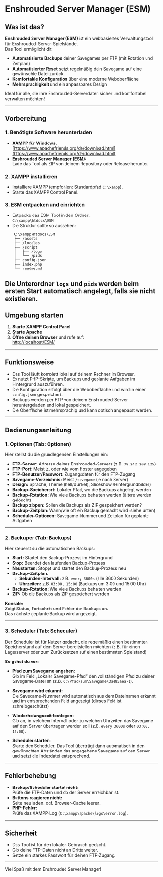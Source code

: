 # Enshrouded Server Manager (ESM)

## Was ist das?

**Enshrouded Server Manager (ESM)** ist ein webbasiertes Verwaltungstool für Enshrouded-Server-Spielstände.  
Das Tool ermöglicht dir:
- **Automatisierte Backups** deiner Savegames per FTP (mit Rotation und Zeitplan)
- **Automatisierter Reset** setzt regelmäßig dein Savegame auf eine gewünschte Datei zurück.
- **Komfortable Konfiguration** über eine moderne Weboberfläche
- **Mehrsprachigkeit** und ein anpassbares Design

Ideal für alle, die ihre Enshrouded-Serverdaten sicher und komfortabel verwalten möchten!

---

## Vorbereitung

### 1. **Benötigte Software herunterladen**

- **XAMPP für Windows:**  
  [https://www.apachefriends.org/de/download.html](https://www.apachefriends.org/de/download.html)
- **Enshrouded Server Manager (ESM):**  
  Lade das Tool als ZIP von deinem Repository oder Release herunter.

### 2. **XAMPP installieren**

- Installiere XAMPP (empfohlen: Standardpfad `C:\xampp`).
- Starte das XAMPP Control Panel.

### 3. **ESM entpacken und einrichten**

- Entpacke das ESM-Tool in den Ordner:  
  `C:\xampp\htdocs\ESM`
- Die Struktur sollte so aussehen:
```
    C:\xampp\htdocs\ESM
    ├── /assets
    ├── /locales
    ├── /script
    │   ├── /logs
    │   └── /pids
    ├── config.json
    ├── index.php
    └── readme.md
```
Die Unterordner `logs` und `pids` werden beim ersten Start automatisch
angelegt, falls sie nicht existieren.
---

## Umgebung starten

1. **Starte XAMPP Control Panel**
2. **Starte Apache**
3. **Öffne deinen Browser** und rufe auf:  
 [http://localhost/ESM/](http://localhost/ESM/)

---

## Funktionsweise

- Das Tool läuft komplett lokal auf deinem Rechner im Browser.
- Es nutzt PHP-Skripte, um Backups und geplante Aufgaben im Hintergrund auszuführen.
- Die Konfiguration erfolgt über die Weboberfläche und wird in einer `config.json` gespeichert.
- Backups werden per FTP von deinem Enshrouded-Server heruntergeladen und lokal gespeichert.
- Die Oberfläche ist mehrsprachig und kann optisch angepasst werden.

---

## Bedienungsanleitung

### **1. Optionen (Tab: Optionen)**

Hier stellst du die grundlegenden Einstellungen ein:

- **FTP-Server:** Adresse deines Enshrouded-Servers (z.B. `38.242.208.125`)
- **FTP-Port:** Meist `21` oder wie vom Hoster angegeben
- **FTP-Benutzer/Passwort:** Zugangsdaten für den FTP-Zugang
- **Savegame-Verzeichnis:** Meist `/savegame` (je nach Server)
- **Design:** Sprache, Theme (hell/dunkel), Slideshow (Hintergrundbilder)
- **Backup-Speicherort:** Lokaler Pfad, wo die Backups abgelegt werden
- **Backup-Rotation:** Wie viele Backups behalten werden (ältere werden gelöscht)
- **Backup zippen:** Sollen die Backups als ZIP gespeichert werden?
- **Backup-Zeitplan:** Wann/wie oft ein Backup gemacht wird (siehe unten)
- **Scheduler-Optionen:** Savegame-Nummer und Zeitplan für geplante Aufgaben

---

### **2. Backuper (Tab: Backups)**

Hier steuerst du die automatischen Backups:

- **Start:** Startet den Backup-Prozess im Hintergrund
- **Stop:** Beendet den laufenden Backup-Prozess
- **Neustarten:** Stoppt und startet den Backup-Prozess neu
- **Backup-Zeitplan:**  
  - **Sekunden-Intervall:** z.B. `every 3600s` (alle 3600 Sekunden)
  - **Uhrzeiten:** z.B. `03:00, 15:00` (Backups um 3:00 und 15:00 Uhr)
- **Backup-Rotation:** Wie viele Backups behalten werden
- **ZIP:** Ob die Backups als ZIP gespeichert werden

**Konsole:**  
Zeigt Status, Fortschritt und Fehler der Backups an.  
Das nächste geplante Backup wird angezeigt.

---

### **3. Scheduler (Tab: Scheduler)**

Der Scheduler ist für Nutzer gedacht, die regelmäßig einen bestimmten Speicherstand auf dem Server bereitstellen möchten (z.B. für einen Lagerserver oder zum Zurücksetzen auf einen bestimmten Spielstand).

**So gehst du vor:**

- **Pfad zum Savegame angeben:**  
   Gib im Feld „Lokaler Savegame-Pfad“ den vollständigen Pfad zu deiner Savegame-Datei an (z.B. `C:\Pfad\zum\Savegame\3ad85aea-1`).

- **Savegame wird erkannt:**  
   Die Savegame-Nummer wird automatisch aus dem Dateinamen erkannt und im entsprechenden Feld angezeigt (dieses Feld ist schreibgeschützt).

- **Wiederholungszeit festlegen:**  
   Gib an, in welchem Intervall oder zu welchen Uhrzeiten das Savegame auf den Server übertragen werden soll (z.B. `every 3600s` oder `03:00, 15:00`).

- **Scheduler starten:**  
   Starte den Scheduler. Das Tool überträgt dann automatisch in den gewünschten Abständen das angegebene Savegame auf den Server und setzt die Indexdatei entsprechend.

---

## Fehlerbehebung

- **Backup/Scheduler startet nicht:**  
  Prüfe die FTP-Daten und ob der Server erreichbar ist.
- **Buttons reagieren nicht:**  
  Seite neu laden, ggf. Browser-Cache leeren.
- **PHP-Fehler:**  
  Prüfe das XAMPP-Log (`C:\xampp\apache\logs\error.log`).

---

## Sicherheit

- Das Tool ist für den lokalen Gebrauch gedacht.
- Gib deine FTP-Daten nicht an Dritte weiter.
- Setze ein starkes Passwort für deinen FTP-Zugang.

---

Viel Spaß mit dem Enshrouded Server Manager!
